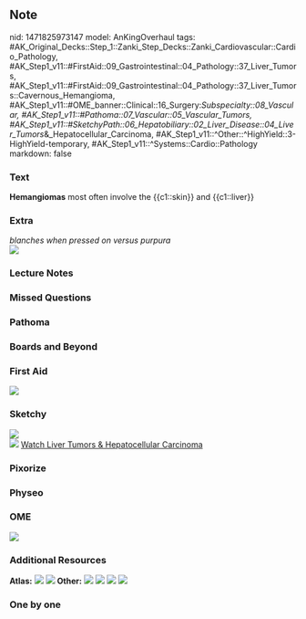 ## Note
nid: 1471825973147
model: AnKingOverhaul
tags: #AK_Original_Decks::Step_1::Zanki_Step_Decks::Zanki_Cardiovascular::Cardio_Pathology, #AK_Step1_v11::#FirstAid::09_Gastrointestinal::04_Pathology::37_Liver_Tumors, #AK_Step1_v11::#FirstAid::09_Gastrointestinal::04_Pathology::37_Liver_Tumors::Cavernous_Hemangioma, #AK_Step1_v11::#OME_banner::Clinical::16_Surgery:_Subspecialty::08_Vascular, #AK_Step1_v11::#Pathoma::07_Vascular::05_Vascular_Tumors, #AK_Step1_v11::#SketchyPath::06_Hepatobiliary::02_Liver_Disease::04_Liver_Tumors_&_Hepatocellular_Carcinoma, #AK_Step1_v11::^Other::^HighYield::3-HighYield-temporary, #AK_Step1_v11::^Systems::Cardio::Pathology
markdown: false

### Text
<b>Hemangiomas</b> most often involve the {{c1::skin}} and
{{c1::liver}}

### Extra
<div>
  <i>blanches when pressed on versus purpura</i>
</div>
<div><img src="paste-139801185485123.jpg"></div>

### Lecture Notes


### Missed Questions


### Pathoma


### Boards and Beyond


### First Aid
<img src="tmp5ZQ4J0.png">

### Sketchy
<div><img src=
"hemangioma%20MCC%20liver%20mass%20vascular%20wo%20smooth%20muscle_1566160514431.jpg"></div><img src="Zoverall%20picture-5e6d8d26ec6aefc3795bc11f338e5c7933183beb_1566160514431.JPG">
<a href=
"https://dashboard.sketchy.com/study/medical/courses/medical-pathophysiology/units/medical-pediatrics-hepatobiliary/videos/medical-pathophysiology-hepatobiliary-liver-disease-liver-tumors-and-hepatocellular-carcinoma?utm_source=anki&utm_medium=partnership&utm_campaign=february_update&utm_content=medical">
Watch Liver Tumors & Hepatocellular Carcinoma</a>

### Pixorize


### Physeo


### OME
<div class="ome-widget">
  <a href=
  "https://onlinemeded.org/spa/surgery-subspecialty/vascular/acquire?ref=anki">
  <img src="_OME_AnkiFlashcards_Lesson_4.png"></a>
</div>

### Additional Resources
<b>Atlas:</b> <img src="tmp_3OKUK.png"> <img src="tmpFurMSb.png">
<b>Other:</b> <img src="tmpBqdsh_.png"> <img src="tmpnwGYS3.png">
<img src="tmptxRp1P.png"> <img src="tmpDoIsGQ.png">

### One by one

